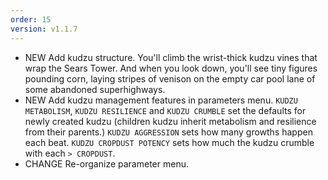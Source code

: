 ```yaml
---
order: 15
version: v1.1.7
---
```

- <span class="badge badge-pill badge-success">NEW</span> Add kudzu structure. You'll climb the wrist-thick kudzu vines that wrap the Sears Tower. And when you look down, you'll see tiny figures pounding corn, laying stripes of venison on the empty car pool lane of some abandoned superhighways.
- <span class="badge badge-pill badge-success">NEW</span> Add kudzu management features in parameters menu. `KUDZU METABOLISM`, `KUDZU RESILIENCE` and `KUDZU CRUMBLE` set the defaults for newly created kudzu (children kudzu inherit metabolism and resilience from their parents.) `KUDZU AGGRESSION` sets how many growths happen each beat. `KUDZU CROPDUST POTENCY` sets how much the kudzu crumble with each `> CROPDUST`.
- <span class="badge badge-pill badge-danger">CHANGE</span> Re-organize parameter menu.
